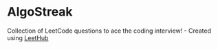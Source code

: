 # AlgoStreak
Collection of LeetCode questions to ace the coding interview! - Created using [LeetHub](https://github.com/QasimWani/LeetHub)
